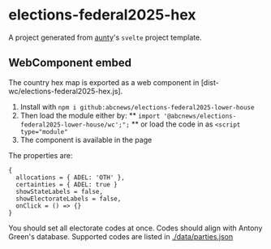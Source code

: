 # elections-federal2025-hex

A project generated from [aunty](https://github.com/abcnews/aunty)'s `svelte` project template.

## WebComponent embed

The country hex map is exported as a web component in [dist-wc/elections-federal2025-hex.js].

1. Install with `npm i github:abcnews/elections-federal2025-lower-house`
2. Then load the module either by:
   ** `import '@abcnews/elections-federal2025-lower-house/wc';";`
   ** or load the code in as `<script type="module"`
3. The <abcnews-hexmap /> component is available in the page

The properties are:

```
{
  allocations = { ADEL: 'OTH' },
  certainties = { ADEL: true }
  showStateLabels = false,
  showElectorateLabels = false,
  onClick = () => {}
}
```

You should set all electorate codes at once. Codes should align with Antony Green's database. Supported codes are listed in [./data/parties.json]()
